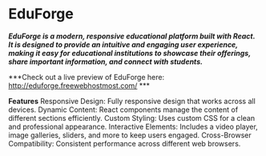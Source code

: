 # EduForge

***EduForge is a modern, responsive educational platform built with React. It is designed to provide an intuitive and engaging user experience, making it easy for educational institutions to showcase their offerings, share important information, and connect with students.***

***Check out a live preview of EduForge here: http://eduforge.freewebhostmost.com/ ***

**Features**
Responsive Design: Fully responsive design that works across all devices.
Dynamic Content: React components manage the content of different sections efficiently.
Custom Styling: Uses custom CSS for a clean and professional appearance.
Interactive Elements: Includes a video player, image galleries, sliders, and more to keep users engaged.
Cross-Browser Compatibility: Consistent performance across different web browsers.
